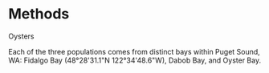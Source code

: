 # Methods
Oysters

Each of the three populations comes from distinct bays within Puget Sound, WA:  Fidalgo Bay (48°28'31.1"N 122°34'48.6"W), Dabob Bay, and Oyster Bay.